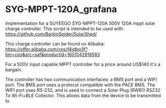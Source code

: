 # SYG-MPPT-120A_grafana
Implementation for a SUYEEGO SYG-MPPT-120A 500V 120A mppt solar charge controller.
This script is intended to be used with:
https://github.com/BarkinSpider/SolarShed/

This charge controller can be found on Alibaba: 
https://offer.alibaba.com/cps/f4jdbq3f?bm=cps&src=saf&productId=1601042916583

For a 500V input capable MPPT controller for a price around US$140 it's a bargain. 

The controller has two communication interfaces: a BMS port and a WIFI port. The BMS port uses a protocol compatible with the PACE BMS.
The WIFI port uses RS-232, and is used to connect a Solar Plug (RWB1) RS232 To Wi-Fi+BLE Collector. This allows data from the device to be transmitted to 
